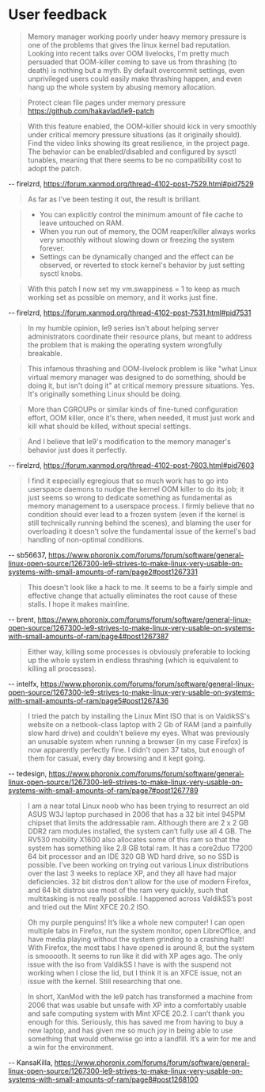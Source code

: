 
# User feedback

> Memory manager working poorly under heavy memory pressure is one of the problems that gives the linux kernel bad reputation.
> Looking into recent talks over OOM livelocks, I'm pretty much persuaded that OOM-killer coming to save us from thrashing (to death) is nothing but a myth.
> By default overcommit settings, even unprivileged users could easily make thrashing happen, and even hang up the whole system by abusing memory allocation.

> Protect clean file pages under memory pressure
> https://github.com/hakavlad/le9-patch

> With this feature enabled, the OOM-killer should kick in very smoothly under critical memory pressure situations (as it originally should).
> Find the video links showing its great resilience, in the project page.
> The behavior can be enabled/disabled and configured by sysctl tunables, meaning that there seems to be no compatibility cost to adopt the patch.

-- firelzrd, https://forum.xanmod.org/thread-4102-post-7529.html#pid7529


> As far as I've been testing it out, the result is brilliant.

> - You can explicitly control the minimum amount of file cache to leave untouched on RAM.
> - When you run out of memory, the OOM reaper/killer always works very smoothly without slowing down or freezing the system forever.
> - Settings can be dynamically changed and the effect can be observed, or reverted to stock kernel's behavior by just setting sysctl knobs.

> With this patch I now set my vm.swappiness = 1 to keep as much working set as possible on memory, and it works just fine.

-- firelzrd, https://forum.xanmod.org/thread-4102-post-7531.html#pid7531


> In my humble opinion, le9 series isn't about helping server administrators coordinate their resource plans, but meant to address the problem that is making the operating system wrongfully breakable.

> This infamous thrashing and OOM-livelock problem is like "what Linux virtual memory manager was designed to do something, should be doing it, but isn't doing it" at critical memory pressure situations.
> Yes. It's originally something Linux should be doing.

> More than CGROUPs or similar kinds of fine-tuned configuration effort, OOM killer, once it's there, when needed, it must just work and kill what should be killed, without special settings.

> And I believe that le9's modification to the memory manager's behavior just does it perfectly.

-- firelzrd, https://forum.xanmod.org/thread-4102-post-7603.html#pid7603


> I find it especially egregious that so much work has to go into userspace daemons to nudge the kernel OOM killer to do its job; it just seems so wrong to dedicate something as fundamental as memory management to a userspace process. I firmly believe that no condition should ever lead to a frozen system (even if the kernel is still technically running behind the scenes), and blaming the user for overloading it doesn't solve the fundamental issue of the kernel's bad handling of non-optimal conditions.

-- sb56637, https://www.phoronix.com/forums/forum/software/general-linux-open-source/1267300-le9-strives-to-make-linux-very-usable-on-systems-with-small-amounts-of-ram/page2#post1267331


> This doesn't look like a hack to me. It seems to be a fairly simple and effective change that actually eliminates the root cause of these stalls. I hope it makes mainline.

-- brent, https://www.phoronix.com/forums/forum/software/general-linux-open-source/1267300-le9-strives-to-make-linux-very-usable-on-systems-with-small-amounts-of-ram/page4#post1267387


> Either way, killing some processes is obviously preferable to locking up the whole system in endless thrashing (which is equivalent to killing all processes).

-- intelfx, https://www.phoronix.com/forums/forum/software/general-linux-open-source/1267300-le9-strives-to-make-linux-very-usable-on-systems-with-small-amounts-of-ram/page5#post1267436


> I tried the patch by installing the Linux Mint ISO that is on ValdikSS's website on a netbook-class laptop with 2 Gb of RAM (and a painfully slow hard drive) and couldn't believe my eyes. What was previously an unusable system when running a browser (in my case Firefox) is now apparently perfectly fine. I didn't open 37 tabs, but enough of them for casual, every day browsing and it kept going.

-- tedesign, https://www.phoronix.com/forums/forum/software/general-linux-open-source/1267300-le9-strives-to-make-linux-very-usable-on-systems-with-small-amounts-of-ram/page7#post1267789


> I am a near total Linux noob who has been trying to resurrect an old ASUS W3J laptop purchased in 2006 that has a 32 bit intel 945PM chipset that limits the addressable ram. Although there are 2 x 2 GB DDR2 ram modules installed, the system can’t fully use all 4 GB. The RV530 mobility X1600 also allocates some of this ram so that the system has something like 2.8 GB total ram. It has a core2duo T7200 64 bit processor and an IDE 320 GB WD hard drive, so no SSD is possible. I’ve been working on trying out various Linux distributions over the last 3 weeks to replace XP, and they all have had major deficiencies. 32 bit distros don’t allow for the use of modern Firefox, and 64 bit distros use most of the ram very quickly, such that multitasking is not really possible. I happened across ValdikSS’s post and tried out the Mint XFCE 20.2 ISO.

> Oh my purple penguins! It’s like a whole new computer! I can open multiple tabs in Firefox, run the system monitor, open LibreOffice, and have media playing without the system grinding to a crashing halt! With Firefox, the most tabs I have opened is around 8, but the system is smooooth. It seems to run like it did with XP ages ago. The only issue with the iso from ValdikSS I have is with the suspend not working when I close the lid, but I think it is an XFCE issue, not an issue with the kernel. Still researching that one.

> In short, XanMod with the le9 patch has transformed a machine from 2006 that was usable but unsafe with XP into a comfortably usable and safe computing system with Mint XFCE 20.2. I can’t thank you enough for this. Seriously, this has saved me from having to buy a new laptop, and has given me so much joy in being able to use something that would otherwise go into a landfill. It’s a win for me and a win for the environment. 

-- KansaKilla, https://www.phoronix.com/forums/forum/software/general-linux-open-source/1267300-le9-strives-to-make-linux-very-usable-on-systems-with-small-amounts-of-ram/page8#post1268100


